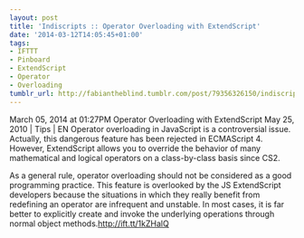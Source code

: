 ```yaml
---
layout: post
title: 'Indiscripts :: Operator Overloading with ExtendScript'
date: '2014-03-12T14:05:45+01:00'
tags:
- IFTTT
- Pinboard
- ExtendScript
- Operator
- Overloading
tumblr_url: http://fabiantheblind.tumblr.com/post/79356326150/indiscripts-operator-overloading-with-extendscript
---
```

March 05, 2014 at 01:27PM
Operator Overloading with ExtendScript
May 25, 2010 | Tips | EN
Operator overloading in JavaScript is a controversial issue. Actually, this dangerous feature has been rejected in ECMAScript 4. However, ExtendScript allows you to override the behavior of many mathematical and logical operators on a class-by-class basis since CS2.

As a general rule, operator overloading should not be considered as a good programming practice. This feature is overlooked by the JS ExtendScript developers because the situations in which they really benefit from redefining an operator are infrequent and unstable. In most cases, it is far better to explicitly create and invoke the underlying operations through normal object methods.http://ift.tt/1kZHalQ
